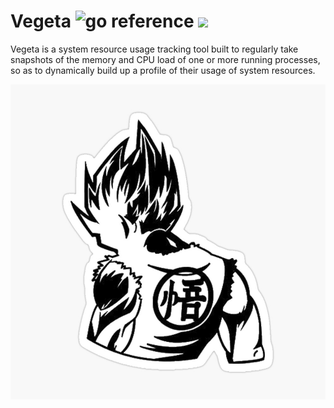 # Vegeta ![go reference](https://img.shields.io/badge/go-reference-blue) ![](https://img.shields.io/badge/process-memory%20tracking-green)

Vegeta is a system resource usage tracking tool built to regularly take snapshots of the memory and CPU load of one or more running processes, so as to dynamically build up a profile of their usage of system resources.

<p align="center"> <img src = "./assets/vlogo.png"/> </p>